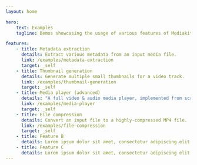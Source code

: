 ```yaml
---
layout: home

hero:
    text: Examples
    tagline: Demos showcasing the usage of various features of Mediakit

features:
    - title: Metadata extraction
      details: Extract various metadata from an input media file.
      link: /examples/metadata-extraction
      target: _self
    - title: Thumbnail generation
      details: Generate multiple small thumbnails for a video track.
      link: /examples/thumbnail-generation
      target: _self
    - title: Media player (advanced)
      details: "A full video & audio media player, implemented from scratch with Mediakit, with microsecond playback accuracy."
      link: /examples/media-player
      target: _self
    - title: File compression
      details: Convert an input file to a highly-compressed MP4 file.
      link: /examples/file-compression
      target: _self
    - title: Feature B
      details: Lorem ipsum dolor sit amet, consectetur adipiscing elit
    - title: Feature C
      details: Lorem ipsum dolor sit amet, consectetur adipiscing elit
---
```

